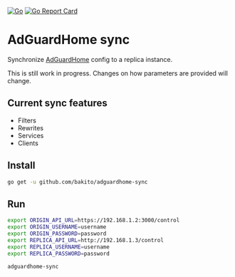 [![Go](https://github.com/bakito/adguardhome-sync/actions/workflows/go.yml/badge.svg)](https://github.com/bakito/adguardhome-sync/actions/workflows/go.yml) [![Go Report Card](https://goreportcard.com/badge/github.com/bakito/adguardhome-sync)](https://goreportcard.com/report/github.com/bakito/adguardhome-sync)

# AdGuardHome sync

Synchronize [AdGuardHome](https://github.com/AdguardTeam/AdGuardHome) config to a replica instance.

This is still work in progress. Changes on how parameters are provided will change.

## Current sync features

- Filters
- Rewrites
- Services
- Clients

## Install

```bash
go get -u github.com/bakito/adguardhome-sync
```

## Run

```bash
export ORIGIN_API_URL=https://192.168.1.2:3000/control
export ORIGIN_USERNAME=username
export ORIGIN_PASSWORD=password
export REPLICA_API_URL=http://192.168.1.3/control
export REPLICA_USERNAME=username
export REPLICA_PASSWORD=password

adguardhome-sync
```